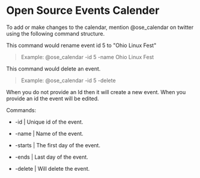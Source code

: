 Open Source Events Calender
===========================

To add or make changes to the calendar, mention @ose_calendar on twitter using
the following command structure.

This command would rename event id 5 to "Ohio Linux Fest"
> Example: @ose_calendar -id 5 -name Ohio Linux Fest

This command would delete an event.
> Example: @ose_calendar -id 5 -delete

When you do not provide an Id then it will create a new event. When you provide
an id the event will be edited.

Commands:

* -id     | Unique id of the event.
* -name   | Name of the event.
* -starts | The first day of the event.
* -ends   | Last day of the event.

* -delete | Will delete the event.
